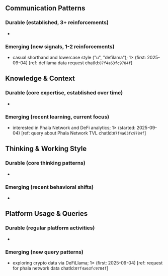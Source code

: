 ## Communication Patterns
### Durable (established, 3+ reinforcements)
- 

### Emerging (new signals, 1-2 reinforcements)
- casual shorthand and lowercase style ("u", "defilama"); 1× (first: 2025-09-04) [ref: defilama data request chatId:`07f4a63fc9784f`]

## Knowledge & Context
### Durable (core expertise, established over time)
- 

### Emerging (recent learning, current focus)  
- interested in Phala Network and DeFi analytics; 1× (started: 2025-09-04) [ref: query about Phala Network TVL chatId:`07f4a63fc9784f`]

## Thinking & Working Style
### Durable (core thinking patterns)
- 

### Emerging (recent behavioral shifts)
- 

## Platform Usage & Queries
### Durable (regular platform activities)
- 

### Emerging (new query patterns)
- exploring crypto data via DeFiLlama; 1× (first: 2025-09-04) [ref: request for phala network data chatId:`07f4a63fc9784f`]